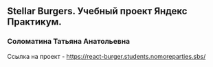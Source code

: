 ## Stellar Burgers. Учебный проект Яндекс Практикум.
### Соломатина Татьяна Анатольевна

Ссылка на проект - https://react-burger.students.nomoreparties.sbs/
</br></br>